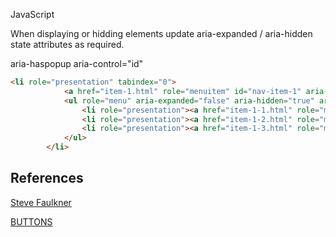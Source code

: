 

JavaScript

When displaying or hidding elements update aria-expanded / aria-hidden state attributes as required.

aria-haspopup
aria-control="id"


```html
<li role="presentation" tabindex="0">
			<a href="item-1.html" role="menuitem" id="nav-item-1" aria-haspopup="true">Item 1</a>
			<ul role="menu" aria-expanded="false" aria-hidden="true" aria-labelledby="nav-item-1">
				<li role="presentation"><a href="item-1-1.html" role="menuitem">Item 1.1</a></li>
				<li role="presentation"><a href="item-1-2.html" role="menuitem">Item 1.2</a></li>
				<li role="presentation"><a href="item-1-3.html" role="menuitem">Item 1.3</a></li>
			</ul>
		</li>
```


## References ##

[Steve Faulkner](http://html5doctor.com/on-html-belts-and-aria-braces/)

[BUTTONS](https://developer.mozilla.org/en-US/docs/Web/Accessibility/ARIA/ARIA_Techniques/Using_the_button_role)
